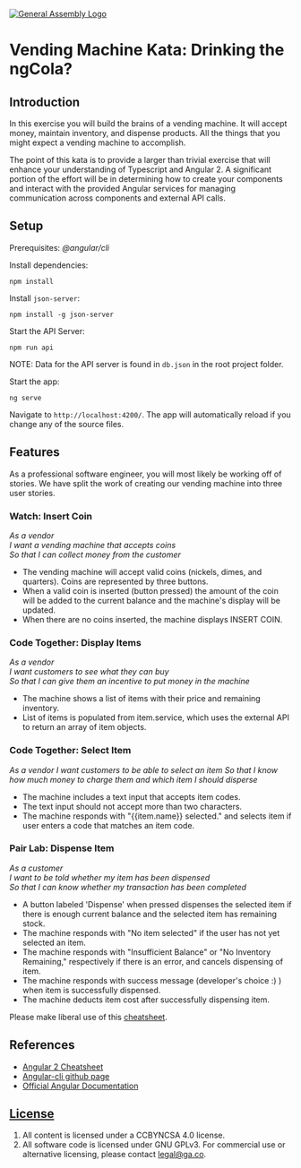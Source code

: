 [![General Assembly Logo](https://camo.githubusercontent.com/1a91b05b8f4d44b5bbfb83abac2b0996d8e26c92/687474703a2f2f692e696d6775722e636f6d2f6b6538555354712e706e67)](https://generalassemb.ly/education/web-development-immersive)

# Vending Machine Kata: Drinking the ngCola?

## Introduction

In this exercise you will build the brains of a vending machine.  It will accept money, maintain
inventory, and dispense products.  All the things that you might expect a vending machine to accomplish.

The point of this kata is to provide a larger than trivial exercise that will enhance your understanding of Typescript and Angular 2.  A significant
portion of the effort will be in determining how to create your components and interact with the provided Angular services for managing communication across components and external API calls.

## Setup

Prerequisites: _@angular/cli_

Install dependencies:
```
npm install
```

Install `json-server`:
```
npm install -g json-server
```

Start the API Server:
```
npm run api
```
NOTE: Data for the API server is found in `db.json` in the root project folder.

Start the app:
```
ng serve
```

Navigate to `http://localhost:4200/`. The app will automatically reload if you change any of the source files.

## Features

As a professional software engineer, you will most likely be working off of stories. We have split the work of creating our vending machine into three user stories.

### Watch: Insert Coin

_As a vendor_  
_I want a vending machine that accepts coins_  
_So that I can collect money from the customer_ 

- The vending machine will accept valid coins (nickels, dimes, and quarters). Coins are represented by three buttons.
- When a valid coin is inserted (button pressed) the amount of the coin will be added to the current balance and the machine's display will be updated.
- When there are no coins inserted, the machine displays INSERT COIN.

### Code Together: Display Items

_As a vendor_  
_I want customers to see what they can buy_  
_So that I can give them an incentive to put money in the machine_

- The machine shows a list of items with their price and remaining inventory.
- List of items is populated from item.service, which uses the external API to return an array of item objects.

### Code Together: Select Item

_As a vendor_
_I want customers to be able to select an item_
_So that I know how much money to charge them and which item I should disperse_

- The machine includes a text input that accepts item codes.
- The text input should not accept more than two characters.
- The machine responds with "{{item.name}} selected." and selects item if user enters a code that matches an item code.

### Pair Lab: Dispense Item

_As a customer_  
_I want to be told whether my item has been dispensed_  
_So that I can know whether my transaction has been completed_  

- A button labeled 'Dispense' when pressed dispenses the selected item if there is enough current balance and the selected item has remaining stock.
- The machine responds with "No item selected" if the user has not yet selected an item.
- The machine responds with "Insufficient Balance" or "No Inventory Remaining," respectively if there is an error, and cancels dispensing of item.
- The machine responds with success message (developer's choice :) ) when item is successfully dispensed.
- The machine deducts item cost after successfully dispensing item.

Please make liberal use of this [cheatsheet](https://angular.io/docs/ts/latest/guide/cheatsheet.html).

## References

-   [Angular 2 Cheatsheet](https://angular.io/docs/ts/latest/guide/cheatsheet.html)
-   [Angular-cli github page](https://github.com/angular/angular-cli)
-   [Official Angular Documentation](https://github.com/angular/angular-cli)

## [License](LICENSE)

1.  All content is licensed under a CC­BY­NC­SA 4.0 license.
1.  All software code is licensed under GNU GPLv3. For commercial use or
    alternative licensing, please contact legal@ga.co.